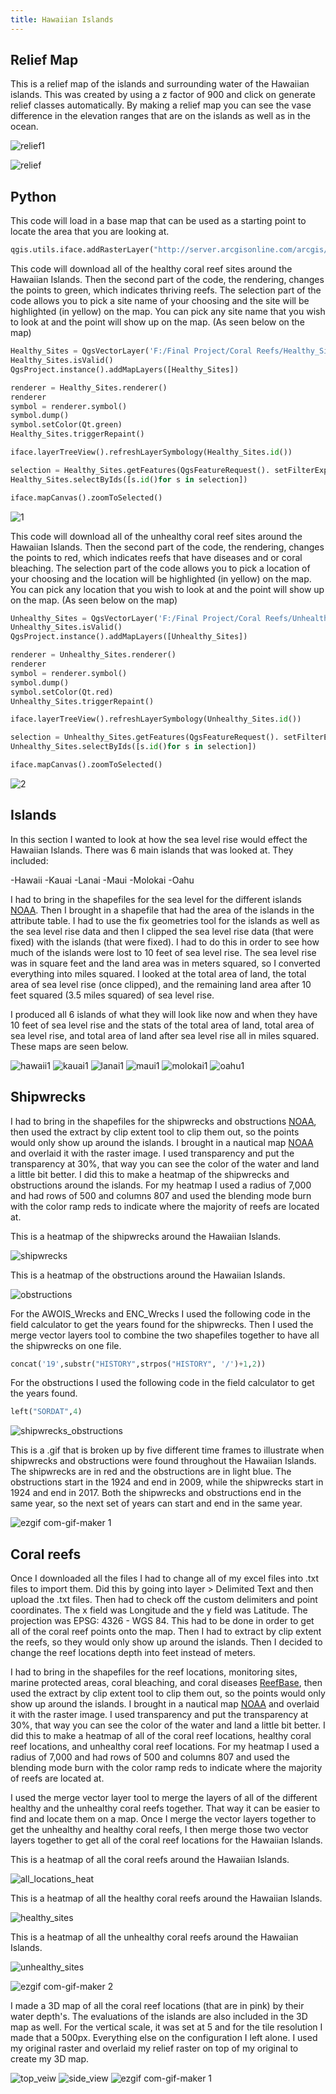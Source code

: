 ```yaml
---
title: Hawaiian Islands 
---
```

<!--This is the first row of projects -->

## Relief Map

This is a relief map of the islands and surrounding water of the Hawaiian islands.
This was created by using a z factor of 900 and click on generate relief classes automatically.
By making a relief map you can see the vase difference in the elevation ranges that are
on the islands as well as in the ocean.

![relief1](https://user-images.githubusercontent.com/42807705/50250670-7fcfdd80-03af-11e9-832e-14eb1f33581e.PNG)

![relief](https://user-images.githubusercontent.com/42807705/50250671-80687400-03af-11e9-960f-7ca02daad1f7.jpg)

## Python

This code will load in a base map that can be used as a starting point to locate the area that you are looking at.
````Python
qgis.utils.iface.addRasterLayer("http://server.arcgisonline.com/arcgis/rest/services/ESRI_Imagery_World_2D/MapServer?f=json&pretty=true","raster")
````

This code will download all of the healthy coral reef sites around the Hawaiian Islands. Then the second part of the code, 
the rendering, changes the points to green, which indicates thriving reefs. The selection part of the code
allows you to pick a site name of your choosing and the site will be highlighted (in yellow) on the map. You can pick any 
site name that you wish to look at and the point will show up on the map. (As seen below on the map)

````Python
Healthy_Sites = QgsVectorLayer('F:/Final Project/Coral Reefs/Healthy_Sites.shp', 'reefs')
Healthy_Sites.isValid()
QgsProject.instance().addMapLayers([Healthy_Sites])

renderer = Healthy_Sites.renderer()
renderer
symbol = renderer.symbol()
symbol.dump()
symbol.setColor(Qt.green)
Healthy_Sites.triggerRepaint()

iface.layerTreeView().refreshLayerSymbology(Healthy_Sites.id())

selection = Healthy_Sites.getFeatures(QgsFeatureRequest(). setFilterExpression(u'"SITE_NAME" = \'Sunset Point\''))
Healthy_Sites.selectByIds([s.id()for s in selection])

iface.mapCanvas().zoomToSelected()
````

![1](https://user-images.githubusercontent.com/42807705/50251676-a5aab180-03b2-11e9-9310-c4c63bb9870b.PNG)

This code will download all of the unhealthy coral reef sites around the Hawaiian Islands. Then the second part of the code, the rendering, changes the points to red, which indicates reefs that have diseases and or coral bleaching.
The selection part of the code allows you to pick a location of your choosing and the location will be highlighted (in yellow) on the map. You can pick any location that you wish to look at and the point will show up on the map. (As seen below on the map)

````Python
Unhealthy_Sites = QgsVectorLayer('F:/Final Project/Coral Reefs/Unhealthy_Sites.shp', 'reefs')
Unhealthy_Sites.isValid()
QgsProject.instance().addMapLayers([Unhealthy_Sites])

renderer = Unhealthy_Sites.renderer()
renderer
symbol = renderer.symbol()
symbol.dump()
symbol.setColor(Qt.red)
Unhealthy_Sites.triggerRepaint()

iface.layerTreeView().refreshLayerSymbology(Unhealthy_Sites.id())

selection = Unhealthy_Sites.getFeatures(QgsFeatureRequest(). setFilterExpression(u'"Location" = \'Barge Harbor\''))
Unhealthy_Sites.selectByIds([s.id()for s in selection])

iface.mapCanvas().zoomToSelected()
````

![2](https://user-images.githubusercontent.com/42807705/50251674-a5aab180-03b2-11e9-80cc-8e96e99762c2.PNG)

## Islands

In this section I wanted to look at how the sea level rise would effect the Hawaiian Islands. There was 6 main islands that was
looked at. They included:

-Hawaii
-Kauai
-Lanai
-Maui
-Molokai
-Oahu

I had to bring in the shapefiles for the sea level for the different islands [NOAA](https://coast.noaa.gov/slrdata/). Then I brought in a shapefile that had the area of the islands in the attribute table. I had to use the fix
geometries tool for the islands as well as the sea level rise data and then I
clipped the sea level rise data (that were fixed) with the islands (that
were fixed). I had to do this in order to see how much of the islands were lost
to 10 feet of sea level rise. The sea level rise was in square feet and the land area
was in meters squared, so I converted everything into miles squared. I looked at
the total area of land, the total area of sea level rise (once clipped), and
the remaining land area after 10 feet squared (3.5 miles squared) of sea level
rise.

I produced all 6 islands of what they will look like now and when they have 10 feet of
sea level rise and the stats of the total area of land, total area of sea level rise, and
total area of land after sea level rise all in miles squared. These maps are seen below. 

![hawaii1](https://user-images.githubusercontent.com/42807705/50256713-941ed500-03c5-11e9-8106-ce28997b814b.jpg)
![kauai1](https://user-images.githubusercontent.com/42807705/50256715-9719c580-03c5-11e9-94b3-46c1933046ff.jpg)
![lanai1](https://user-images.githubusercontent.com/42807705/50256716-98e38900-03c5-11e9-9057-63325ccdd01e.jpg)
![maui1](https://user-images.githubusercontent.com/42807705/50256721-a13bc400-03c5-11e9-8120-8b911b9c95bf.jpg)
![molokai1](https://user-images.githubusercontent.com/42807705/50256732-af89e000-03c5-11e9-998d-a83cf44524c6.jpg)
![oahu1](https://user-images.githubusercontent.com/42807705/50256737-bc0e3880-03c5-11e9-9923-b79a824d3e04.jpg)

## Shipwrecks

I had to bring in the shapefiles for the shipwrecks and obstructions [NOAA](https://nauticalcharts.noaa.gov/data/wrecks-and-obstructions.html), then used the extract by clip extent tool to clip them out, so the points would only show up around the islands.
I brought in a nautical map [NOAA](http://www.charts.noaa.gov/InteractiveCatalog/nrnc.shtml) and overlaid it with the raster image. I used transparency and put the transparency at 30%, that way you can see the color of the water and land a little bit better. I did this to make a heatmap of the shipwrecks and obstructions around the islands. For my heatmap I used a radius of 7,000 and had rows of 500 and columns 807 and used the blending mode burn with the color ramp reds to indicate where the majority of reefs are located at. 

This is a heatmap of the shipwrecks around the Hawaiian Islands.  

![shipwrecks](https://user-images.githubusercontent.com/42807705/50249482-2e721f00-03ac-11e9-92db-99eb28d50e1d.jpg)

This is a heatmap of the obstructions around the Hawaiian Islands. 

![obstructions](https://user-images.githubusercontent.com/42807705/50249481-2e721f00-03ac-11e9-9ba5-adf373250579.jpg)

For the AWOIS_Wrecks and ENC_Wrecks I used the following code in the field calculator
to get the years found for the shipwrecks. Then I used the merge vector layers tool
to combine the two shapefiles together to have all the shipwrecks on one file.
````Python
concat('19',substr("HISTORY",strpos("HISTORY", '/')+1,2))
````

For the obstructions I used the following code in the field calculator to get the 
years found. 
````Python
left("SORDAT",4)
````

![shipwrecks_obstructions](https://user-images.githubusercontent.com/42807705/50248793-329d3d00-03aa-11e9-87e5-524c457f2ed0.jpg)

This is a .gif that is broken up by five different time frames to illustrate when shipwrecks and obstructions were found throughout the Hawaiian Islands. The shipwrecks are in red and the obstructions are in light blue. The obstructions start in the 1924 and end in 2009, while the shipwrecks start in 1924 and end in 2017. Both the shipwrecks and obstructions end in the same year, so the next set of years can start and end in the same year. 

![ezgif com-gif-maker 1](https://user-images.githubusercontent.com/42807705/50249346-c15e8980-03ab-11e9-9ea7-2fea51437a67.gif)

## Coral reefs

Once I downloaded all the files I had to change all of my excel files into .txt files to import them. Did this by going into
layer > Delimited Text and then upload the .txt files. Then had to check off the
custom delimiters and point coordinates. The x field was Longitude and the
y field was Latitude. The projection was EPSG: 4326 - WGS 84. This had to be done in order to get all
of the coral reef points onto the map. Then I had to extract by clip extent the reefs, so they would only show up around the islands. Then I decided to change the reef locations depth into feet instead of meters.

I had to bring in the shapefiles for the reef locations, monitoring sites, marine protected areas, coral bleaching, and coral diseases [ReefBase](http://www.reefbase.org/gis_maps/datasets.aspx), then used the extract by clip extent tool to clip them out, so the points would only show up around the islands. I brought in a nautical map [NOAA](http://www.charts.noaa.gov/InteractiveCatalog/nrnc.shtml) and overlaid it with the raster image. I used transparency and put the transparency at 30%, that way you can see the color of the water and land a little bit better. I did this to make a heatmap of all of the coral reef locations, healthy coral reef locations, and unhealthy coral reef locations. For my heatmap I used a radius of 7,000 and had rows of 500 and columns 807 and used the blending mode burn with the color ramp reds to indicate where the majority of reefs are located at. 

I used the merge vector layer tool to merge the layers of all of the different healthy and the unhealthy coral reefs together. That way it can be easier to find and locate them on a map. Once I merge the vector layers together to get the unhealthy and healthy coral reefs, I then merge those two vector layers together to get all of the coral reef locations for the Hawaiian Islands.

This is a heatmap of all the coral reefs around the Hawaiian Islands.

![all_locations_heat](https://user-images.githubusercontent.com/42807705/50249484-2e721f00-03ac-11e9-8b4a-4e9e778398c5.jpg)

This is a heatmap of all the healthy coral reefs around the Hawaiian 
Islands. 

![healthy_sites](https://user-images.githubusercontent.com/42807705/50249485-2e721f00-03ac-11e9-99ea-a626dc7c7a1b.jpg)

This is a heatmap of all the unhealthy coral reefs around the Hawaiian
Islands.  

![unhealthy_sites](https://user-images.githubusercontent.com/42807705/50249483-2e721f00-03ac-11e9-828a-6e26743777b8.jpg)

![ezgif com-gif-maker 2](https://user-images.githubusercontent.com/42807705/50250300-65493480-03ae-11e9-8f16-c3f1bf865053.gif)

I made a 3D map of all the coral reef locations (that are in pink) by their
water depth's. The evaluations of the islands are also included in the 3D map
as well. For the vertical scale, it was set at 5 and for the tile resolution I made
that a 500px. Everything else on the configuration I left alone. I used my
original raster and overlaid my relief raster on top of my original to create
my 3D map. 

![top_veiw](https://user-images.githubusercontent.com/42807705/50250891-26b47980-03b0-11e9-8a1f-db09c161f29c.jpg)
![side_view](https://user-images.githubusercontent.com/42807705/50250892-274d1000-03b0-11e9-8c08-a836796581b8.jpg)
![ezgif com-gif-maker 1](https://user-images.githubusercontent.com/42807705/50250893-29af6a00-03b0-11e9-9823-066490576079.gif)
